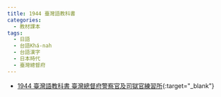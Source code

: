 ```yaml
---
title: 1944 臺灣語教科書
categories: 
  - 教材課本
tags:
  - 日語
  - 台語Khá-nah
  - 台語漢字
  - 日本時代
  - 臺灣總督府
---
```


- [1944 臺灣語教科書 臺灣總督府警察官及司獄官練習所](https://kiek.taigi.info/1944TaioangiKaukhosu/){:target="_blank"}
